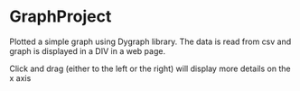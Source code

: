 # GraphProject

Plotted a simple graph using Dygraph library.
The data is read from csv and graph is displayed in a DIV in a web page. 

Click and drag (either to the left or the right) will display more details on the x axis
